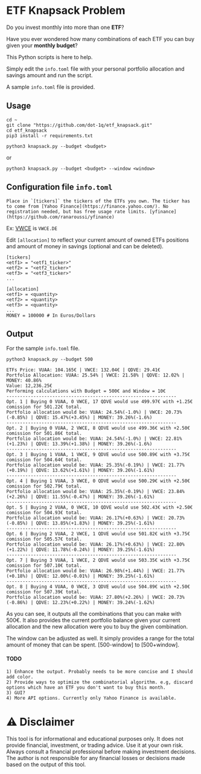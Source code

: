 # ETF Knapsack Problem

Do you invest monthly into more than one **ETF**? 

Have you ever wondered how many combinations of each ETF you can buy given your **monthly budget**?

This Python scripts is here to help.

Simply edit the `info.toml` file with your personal portfolio allocation and savings amount and run the script.

A sample `info.toml` file is provided.

## Usage
```
cd ~
git clone "https://github.com/dot-1q/etf_knapsack.git"
cd etf_knapsack
pip3 install -r requirements.txt
```

```
python3 knapsack.py --budget <budget>
```
or
```
python3 knapsack.py --budget <budget> --window <window>
```

## Configuration file `info.toml`

    Place in `[tickers]` the tickers of the ETFs you own. The ticker has to come from [Yahoo Finance](https://finance.yahoo.com/). No registration needed, but has free usage rate limits. [yfinance](https://github.com/ranaroussi/yfinance)

Ex: [VWCE](https://finance.yahoo.com/quote/VWCE.DE/) is `VWCE.DE`

Edit `[allocation]` to reflect your current amount of owned ETFs positions and amount of money in savings (optional and can be deleted).

```
[tickers]
<etf1> = "<etf1_ticker>"
<etf2> = "<etf2_ticker>"
<etf3> = "<etf3_ticker>"
...

[allocation]
<etf1> = <quantity>
<etf2> = <quantity>
<etf3> = <quantity>
...
MONEY = 100000 # In Euros/Dollars
```

## Output
For the sample `info.toml` file.

```
python3 knapsack.py --budget 500
```

```
ETFs Price: VUAA: 104.165€ | VWCE: 132.04€ | QDVE: 29.41€
Portfolio Allocation: VUAA: 25.54% | VWCE: 21.58% | QDVE: 12.02% | MONEY: 40.86%
Value: 12,236.25€
Performing calculations with Budget = 500€ and Window = 10€
---------------------------------------------------------------
Opt. 1 | Buying 0 VUAA, 0 VWCE, 17 QDVE would use 499.97€ with +1.25€ comission for 501.22€ total.
Portfolio allocation would be: VUAA: 24.54%(-1.0%) | VWCE: 20.73%(-0.85%) | QDVE: 15.47%(+3.45%) | MONEY: 39.26%(-1.6%)
---------------------------------------------------------------
Opt. 2 | Buying 0 VUAA, 2 VWCE, 8 QDVE would use 499.36€ with +2.50€ comission for 501.86€ total.
Portfolio allocation would be: VUAA: 24.54%(-1.0%) | VWCE: 22.81%(+1.23%) | QDVE: 13.39%(+1.38%) | MONEY: 39.26%(-1.6%)
---------------------------------------------------------------
Opt. 3 | Buying 1 VUAA, 1 VWCE, 9 QDVE would use 500.89€ with +3.75€ comission for 504.64€ total.
Portfolio allocation would be: VUAA: 25.35%(-0.19%) | VWCE: 21.77%(+0.19%) | QDVE: 13.62%(+1.61%) | MONEY: 39.26%(-1.61%)
---------------------------------------------------------------
Opt. 4 | Buying 1 VUAA, 3 VWCE, 0 QDVE would use 500.29€ with +2.50€ comission for 502.79€ total.
Portfolio allocation would be: VUAA: 25.35%(-0.19%) | VWCE: 23.84%(+2.26%) | QDVE: 11.55%(-0.47%) | MONEY: 39.26%(-1.61%)
---------------------------------------------------------------
Opt. 5 | Buying 2 VUAA, 0 VWCE, 10 QDVE would use 502.43€ with +2.50€ comission for 504.93€ total.
Portfolio allocation would be: VUAA: 26.17%(+0.63%) | VWCE: 20.73%(-0.85%) | QDVE: 13.85%(+1.83%) | MONEY: 39.25%(-1.61%)
---------------------------------------------------------------
Opt. 6 | Buying 2 VUAA, 2 VWCE, 1 QDVE would use 501.82€ with +3.75€ comission for 505.57€ total.
Portfolio allocation would be: VUAA: 26.17%(+0.63%) | VWCE: 22.80%(+1.22%) | QDVE: 11.78%(-0.24%) | MONEY: 39.25%(-1.61%)
---------------------------------------------------------------
Opt. 7 | Buying 3 VUAA, 1 VWCE, 2 QDVE would use 503.35€ with +3.75€ comission for 507.10€ total.
Portfolio allocation would be: VUAA: 26.98%(+1.44%) | VWCE: 21.77%(+0.18%) | QDVE: 12.00%(-0.01%) | MONEY: 39.25%(-1.61%)
---------------------------------------------------------------
Opt. 8 | Buying 4 VUAA, 0 VWCE, 3 QDVE would use 504.89€ with +2.50€ comission for 507.39€ total.
Portfolio allocation would be: VUAA: 27.80%(+2.26%) | VWCE: 20.73%(-0.86%) | QDVE: 12.23%(+0.22%) | MONEY: 39.24%(-1.62%)
```

As you can see, it outputs all the combinations that you can make with 500€. It also provides the current portfolio balance given your current allocation and the new allocation were you to buy the given combination.

The window can be adjusted as well. It simply provides a range for the total amount of money that can be spent. [500-window] to [500+window].


#### TODO
    1) Enhance the output. Probably needs to be more concise and I should add color.
    2) Provide ways to optimize the combinatorial algorithm. e.g, discard options which have an ETF you don't want to buy this month.
    3) GUI?
    4) More API options. Currently only Yahoo Finance is available.

# ⚠️ Disclaimer
This tool is for informational and educational purposes only. It does not provide financial, investment, or trading advice. 
Use it at your own risk. Always consult a financial professional before making investment decisions. 
The author is not responsible for any financial losses or decisions made based on the output of this tool.
